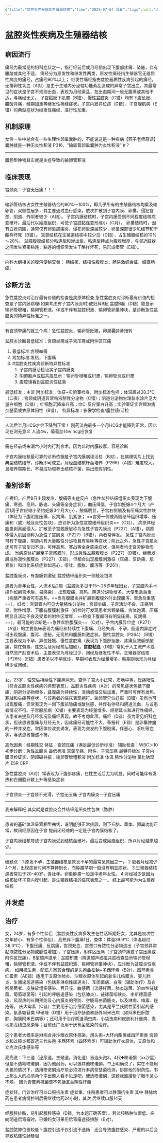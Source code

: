 ```yaml
---
{"title":"盆腔炎性疾病及生殖器结核","time":"2025-07-04 周五","tags":null,"dg-publish":true,"permalink":"/200 学习/215 妇产科学/第20章 盆腔炎性疾病及生殖器结核/盆腔炎性疾病及生殖器结核/","dgPassFrontmatter":true,"created":"2025-07-04T08:52:03.000+08:00","updated":"2025-07-08T14:45:37.000+08:00"}
---
```


# 盆腔炎性疾病及生殖器结核
## 病因流行
痛经为最常见的妇科症状之一，指行经前后或月经期出现下腹部疼痛、坠胀，伴有腰酸或其他不适。
痛经分为原发性和继发性两类，原发性痛经指生殖器官无器质性病变的痛经，占痛经90%以上；
继发性痛经指由盆腔器质性疾病引起的痛经。
无排卵性功血（A对）是由于生殖内分泌轴功能紊乱造成的异常子宫出血，其最常见的症状是子宫不规则出血，表现为月经紊乱，在出血期间一般无腹痛或其他不适，与痛经无关。
子宫黏膜下肌瘤（B错）、慢性盆腔炎（C错）均有下腹坠胀、腰酸背痛，经期加重等继发性痛经症状。子宫内膜异位症（D错）、子宫腺肌病（E错）的典型症状为继发性痛经、进行性加重。
## 机制原理
女性一生中总会有一些生理性卵巢囊肿的，不能说这是一种疾病【燕子老师原话】囊肿就是一种无炎性积液
P316，“输卵管卵巢囊肿为炎性积液” #？ 
***
腊肠型肿物其实就是炎症导致的输卵管积液
## 临床表现
宫颈炎：子宫无压痛！！！
***
输卵管结核占女性生殖器结合的90%～100%，即几乎所有的生殖器结核均累及输卵管，双侧性居多，其主要通过血行感染，依次扩散到子宫内膜、卵巢，侵犯宫颈、阴道、外阴者较少（A错）。
子宫内膜结核时，子宫内膜受到不同程度结核病变破坏，最后代以瘢痕组织，可使子宫腔黏连变形缩小（C对）。
卵巢结核时，因有白膜包围，通常仅有卵巢周围炎，侵犯卵巢深层较少，卵巢深部很少见结节和干酪样坏死（B错）。
宫颈结核在生殖道结核中较少见（D错），占生殖器结核的10%～20%。
盆腔腹膜结核分粘连型和渗出型，粘连型特点为腹膜增厚，与邻近脏器之间发生紧密粘连，粘连的组织常发生干酪样坏死，易形成瘘管（E错）。
***
内科大纲相关的腹泻便秘交替：
肠结核、结核性腹膜炎、肠易激综合征、结直肠癌。
## 诊断方法
急性盆腔炎对治疗最有价值的检查是病原体检查
急性盆腔炎对诊断最有价值的检查是子宫内膜病理(如果考虑有子宫内膜炎时)或妇科B超
盆腔B超（D错）能显示输卵管增粗，输卵管积液，伴或不伴有盆腔积液、输卵管卵巢肿块，是诊断急性盆腔炎的特异性标准之一。
***
有宫颈举痛的就三个病：急性盆腔炎，输卵管妊娠，卵巢囊肿蒂扭转

盆腔炎诊断最低标准：宫颈举痛或子宫压痛或附件区压痛
1. 最低标准∶宫颈举痛
2. 附加标准∶发热，下腹痛
3. #盆腔炎性疾病诊断特异性标准
	1. 子宫内膜活检证实子宫内膜炎
	2. 阴道超声或磁共振显示：输卵管增粗或积液，输卵管炎或积液
	3. 腹腔镜看到盆腔炎性征象

最低标准：主诉
附加标准：体征+实验室检查。附加标准包括：体温超过38.3℃（口表）；宫颈或阴道异常粘液脓性分泌物（C错）；阴道分泌物生理盐水涂片见大量白细胞（D错）；红细胞沉降率升高；血C-反应蛋白升高；实验室证实宫颈淋病奈瑟菌或衣原体阳性（B错）。
特异标准：影像学检查/腹腔镜/活检
***
人流后半月HCG才会下降到正常！
刚药流完最多一个月HCG才能降到正常，因此现在测无意义
人流4w，葡萄胎14w hcg应恢复
***
需在经前或来潮六小时内行刮宫术，因为此时内膜较厚，容易诊断

子宫内膜结核最可靠的诊断依据是子宫内膜病理活检（B对），在病理切片上找到典型结核结节，诊断即可成立。月经血结核杆菌培养（P266）（A错）难度较大，且培养周期长，不易成功培养出结核杆菌，易出现假阴性。
## 鉴别诊断
产褥妇，产后8日出现发热、腹痛等炎症反应（急性盆腔结缔组织炎表现为下腹痛、寒战、高热、脉速、头痛等全身症状），血压降低，子宫如妊娠4个月大（产后1周子宫应缩小至约妊娠3个月大小），触痛明显，子宫右侧触及有压痛实性肿块（体征为下腹明显压痛、反跳痛、肌紧张；
==宫旁一侧或两侧结缔组织增厚、压痛和（或）触及炎性包块），应诊断为急性盆腔结缔组织炎==（C对）。
病原体经胎盘剥离面侵入，扩散至子宫蜕膜层称为急性子宫内膜炎（P227）（A错），病原体侵入肌层则称为急性子宫肌炎（P227）（B错），两者常伴发。
急性子宫内膜炎可有下腹痛、阴道内有大量脓性分泌物且有臭味等症状；除此之外，急性子宫肌炎还可有子宫复归不良，可伴高热、寒战等全身感染症状，但两者均无宫旁肿物形成。
当病原体扩展至子宫浆膜时，形成急性盆腔腹膜炎（P227）（D错），继而发展成弥漫性腹膜炎（P227）（E错），但都会出现腹膜刺激征（压痛、反跳痛、肌紧张）和消化系统症状如恶心、呕吐、腹胀、腹泻等（P261）。

盆腔腹膜炎，有腹膜刺激征
盆腔结缔组织炎一侧触及包块

患者为青年女性，人流术后2周（盆腔炎多见于15～25岁年轻妇女，子宫腔内手术操作如刮宫术后，易感染），出现腹痛、高热、阴道分泌物增多、大便里急后重（病情严重者可有高热，==当有腹膜炎并扩展到腹膜外时出现腹泻、里急后重感==），妇检：宫颈管内可见大量脓性分泌物；宫颈举痛、子宫活动不良、压痛明显、附件增厚、下腹有腹膜刺激征（妇检时可发现患者宫颈举痛，宫体饱满、压痛明显且活动不良及受累的附件区增厚，==检查下腹部可有明显压痛、反跳痛==），最可能的诊断是==急性盆腔腹膜炎==（C对）。子宫内膜异位症（P271）（A错）的主要临床表现为痛经和持续性下腹痛、月经失调、不孕，肠道内异症时可出现腹痛、腹泻、便秘，无高热和腹膜刺激症状。慢性盆腔炎（P264）（B错）主要表现为不孕、异位妊娠、慢性盆腔痛（表现为下腹部坠胀、疼痛及腰骶部酸痛，常在劳累、性交后及月经前后加剧）。**宫腔粘连**（D错）常见于人工流产术或自然流产刮宫术后，主要表现为月经过少、闭经及继发性不孕。生殖器官结核（P265）（E错）患者多以不孕就诊，早期可表现为经量增多，晚期则表现为月经稀少或闭经。
***
女，23岁，性交后持续性下腹痛两天。查体子宫大小正常，质地中等，压痛阳性（符合盆腔炎性疾病的典型表现）。盆腔炎性疾病（A对）的常见症状包括下腹痛、阴道分泌物增多，且腹痛为持续性，活动或性交后加重，严重时可伴有发热、寒战和头痛等症状，与该患者的临床表现相符。输卵管异位妊娠（B错）虽然也可出现腹痛，但常表现为一侧下腹部隐痛或酸胀感，并伴有停经和阴道流血，与该患者情况不符。子宫腺肌病（C错）主要表现为经量增多、经期延长和进行性痛经，该患者未提及月经状况及痛经表现，故不考虑此项。痛经（D错）虽为常见妇科症状，但该患者腹痛与月经无关，因此痛经可能性不大。蒂扭转（E错）是卵巢肿瘤的一种并发症，常因体位改变诱发，表现为突发的下腹剧痛，伴恶心、呕吐等症状，与该患者描述不符。

高危因素：经期性交
体征：宫颈压痛（满足最低诊断标准）
辅助检查：WBC＞10
初步诊断：急性盆腔炎
最低标准 宫颈举痛、附件，子宫压痛
最特异标准 子宫内膜活检证实、阴超磁共振：输卵管增粗积液
附加标准 体温 脓性分泌物 氯化钠湿片 ESR CRP

急性盆腔炎（A对）常表现为下腹部疼痛，在性生活后尤为明显，同时可能伴有发热和白细胞计数上升等感染症状
***
子宫颈炎--子宫颈不光滑，子宫无压痛
子宫内膜炎--子宫压痛
***
我来解释吧  其实就是盆腔炎合并结缔组织炎性包块（脓肿）
***
患者的基础体温呈双相型曲线，说明能够正常排卵，则下丘脑、垂体、卵巢功能正常，故闭经原因在子宫  提前闭经啥的一定是子宫内膜结核了。

子宫内膜结核导致子宫内膜受到结核菌破坏，最后变成瘢痕组织，所以月经越来越少。
***
破题点：1.原发不孕，生殖器结核是原发不孕的最常见原因之一。
2.患者月经减少4个月，出现症状时间不算特别长，而肿瘤早期一般没有明显症状，
3.生殖器结核患者常见于20-40岁，青壮年。卵巢肿瘤一般是中老年女性。
4.月经减少是因为结核破坏子宫内膜引起，是生殖器结核的临床表现之一。
综上最可能为为生殖器结核
## 并发症
## 治疗
女，24岁，有多个性伴侣（盆腔炎性疾病多发生在性活跃期妇女，尤其是初次性交年龄小、有多个性伴侣），高热伴下腹痛1日。查体：体温38.9℃（体温超过38.3℃），下腹压痛、反跳痛，宫颈充血、宫颈口有脓性分泌物流出（子宫颈异常黏液脓性分泌物或脆性增加），子宫压痛，附件区压痛（子宫颈举痛或子宫压痛或附件区压痛）。B型超声提示：盆腔积液（阴道超声或磁共振检查显示输卵管增粗，输卵管积液，伴或不伴有盆腔积液、输卵管卵巢肿块），应诊断为盆腔炎性疾病。
如用抗生素，配伍方案较合理的是头孢曲松钠+多西环素（B对）。四环素类
红霉素（AE错）适用于支原体肺炎、沙眼衣原体引起的新生儿结膜炎、婴儿肺炎、生殖泌尿道感染（包括非淋病性尿道炎）、军团菌病、白喉（辅助治疗）及白喉带菌者、皮肤软组织感染、百日咳、敏感菌（流感杆菌、肺炎球菌、溶血性链球菌、葡萄球菌等）引起的呼吸道感染（包括肺炎）、链球菌咽峡炎、李斯德菌感染、风湿热的长期预防及心内膜炎的预防、空肠弯曲菌肠炎，以及淋病、梅毒、痤疮等。
庆大霉素（C错）主要用于治疗细菌感染，尤其是革兰氏阴性菌引起的感染。氨基糖苷类
甲硝唑（D错）用于治疗肠道和肠外阿米巴病（如阿米巴肝脓肿、胸膜阿米巴病等）；还可用于治疗阴道滴虫病、小袋虫病和皮肤利什曼病、麦地那龙线虫感染等；目前还广泛用于厌氧菌感染的治疗。


这个患者大概率是淋病合并沙眼衣原体感染，用头孢+大环内酯类或四环素类
宫颈炎和盆腔炎都首选三代头孢
多西环素（四环素类）可辅助治疗衣原体、支原体和立克次氏体感染等

亮亮说：下三道（泌尿道，生殖道，消化道）首选头孢3，4代➕喹诺酮（xx沙星）但是不选氟喹诺酮，因为他耐药，可以选其他喹诺酮。书上明确说了，实在不能用头孢的情况下，选用喹诺酮治疗前必须进行淋病奈瑟菌检测，排除他的耐药性。书上那么大的必须两个字出题人看不见是吧，硬选喹诺酮，这题我直接斩了眼不见心不烦。
因为青霉素抗菌谱不包括革兰阴性杆菌

症状轻，门诊治疗可以口服抗生素
症状重，住院患者可以静滴抗生素
其中 静脉给药在患者病情控制后需继续给药24小时，其次 后继续口服14天
***
经腹腔排脓，易引起腹腔感染（D错，为本题正确答案）。若盆腔脓肿位置低、突向阴道后穹窿时，已婚妇女可采用后穹窿途径排脓（E对）。

盆腔脓肿位置较低丶腹腔引流不仅引流不通畅｀还会导致腹腔感染、严重的以后会导致粘连性肠梗阻













































































































































































































































































































































































































































